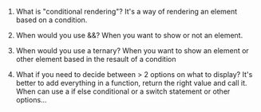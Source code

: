 1. What is "conditional rendering"?
It's a way of rendering an element based on a condition.


2. When would you use &&?
When you want to show or not an element.


3. When would you use a ternary?
When you want to show an element or other element based in the resault of a condition


4. What if you need to decide between > 2 options on
   what to display?
It's better to add everything in a function, return the right value and call it. When can use a if else conditional or a switch statement or other options...
